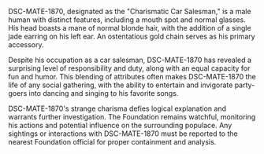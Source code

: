 DSC-MATE-1870, designated as the "Charismatic Car Salesman," is a male human with distinct features, including a mouth spot and normal glasses. His head boasts a mane of normal blonde hair, with the addition of a single jade earring on his left ear. An ostentatious gold chain serves as his primary accessory.

Despite his occupation as a car salesman, DSC-MATE-1870 has revealed a surprising level of responsibility and duty, along with an equal capacity for fun and humor. This blending of attributes often makes DSC-MATE-1870 the life of any social gathering, with the ability to entertain and invigorate party-goers into dancing and singing to his favorite songs.

DSC-MATE-1870's strange charisma defies logical explanation and warrants further investigation. The Foundation remains watchful, monitoring his actions and potential influence on the surrounding populace. Any sightings or interactions with DSC-MATE-1870 must be reported to the nearest Foundation official for proper containment and analysis.